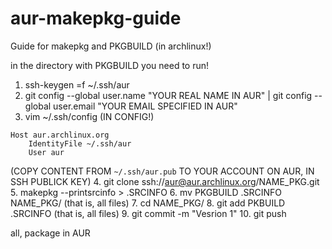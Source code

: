 # aur-makepkg-guide
Guide for makepkg and PKGBUILD (in archlinux!)

in the directory with PKGBUILD you need to run!

1. ssh-keygen =f ~/.ssh/aur
2. git config --global user.name "YOUR REAL NAME IN AUR" | git config --global user.email "YOUR EMAIL SPECIFIED IN AUR"
3. vim ~/.ssh/config
(IN CONFIG!)
```
Host aur.archlinux.org
    IdentityFile ~/.ssh/aur
    User aur
```
(COPY CONTENT FROM ```~/.ssh/aur.pub``` TO YOUR ACCOUNT ON AUR, IN SSH PUBLICK KEY) 
4. git clone ssh://aur@aur.archlinux.org/NAME_PKG.git
5. makepkg --printsrcinfo > .SRCINFO
6. mv PKGBUILD .SRCINFO NAME_PKG/
(that is, all files)
7. cd NAME_PKG/
8. git add PKBUILD .SRCINFO
(that is, all files)
9. git commit -m "Vesrion 1"
10. git push

all, package in AUR
